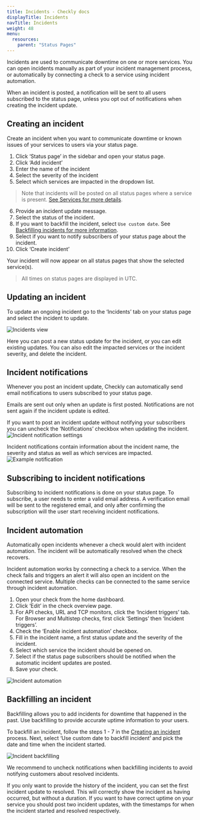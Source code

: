 ```yaml
---
title: Incidents - Checkly docs
displayTitle: Incidents  
navTitle: Incidents
weight: 48
menu:
  resources:
    parent: "Status Pages"
---
```


Incidents are used to communicate downtime on one or more services. You can open incidents manually as part of your incident management process, or automatically by connecting a check to a service using incident automation. 

When an incident is posted, a notification will be sent to all users subscribed to the status page, unless you opt out of notifications when creating the incident update.

## Creating an incident

Create an incident when you want to communicate downtime or known issues of your services to users via your status page.

1. Click ‘Status page’ in the sidebar and open your status page.
2. Click ‘Add incident’
3. Enter the name of the incident
4. Select the severity of the incident
5. Select which services are impacted in the dropdown list.

> Note that incidents will be posted on all status pages where a service is present. [See Services for more details](/docs/status-pages/#services).

6. Provide an incident update message.
7. Select the status of the incident.
8. If you want to backfill the incident, select `Use custom date`. See [Backfilling incidents for more information](/docs/status-pages/#backfilling-an-incident).
9. Select if you want to notify subscribers of your status page about the incident.
10. Click ‘Create incident’

Your incident will now appear on all status pages that show the selected service(s).

> All times on status pages are displayed in UTC.


## Updating an incident

To update an ongoing incident go to the ‘Incidents’ tab on your status page and select the incident to update.

![Incidents view](/docs/images/status-pages/status-pages-incidents-1.png)


Here you can post a new status update for the incident, or you can edit existing updates. You can also edit the impacted services or the incident severity, and delete the incident.

## Incident notifications

Whenever you post an incident update, Checkly can automatically send email notifications to users subscribed to your status page.

Emails are sent out only when an update is first posted. Notifications are not sent again if the incident update is edited.

If you want to post an incident update without notifying your subscribers you can uncheck the ‘Notifications’ checkbox when updating the incident.
![Incident notification settings](/docs/images/status-pages/status-pages-notifications-2.png)


Incident notifications contain information about the incident name, the severity and status as well as which services are impacted.
![Example notification](/docs/images/status-pages/status-pages-notifications-1.png)


## Subscribing to incident notifications

Subscribing to incident notifications is done on your status page. To subscribe, a user needs to enter a valid email address. A verification email will be sent to the registered email, and only after confirming the subscription will the user start receiving incident notifications.

## Incident automation

Automatically open incidents whenever a check would alert with incident automation. The incident will be automatically resolved when the check recovers.

Incident automation works by connecting a check to a service. When the check fails and triggers an alert it will also open an incident on the connected service. Multiple checks can be connected to the same service through incident automation.

1. Open your check from the home dashboard.
2. Click ‘Edit’ in the check overview page.
3. For API checks, URL and TCP monitors, click the ‘Incident triggers’ tab. For Browser and Multistep checks, first click ‘Settings’ then ‘Incident triggers’.
4. Check the ‘Enable incident automation’ checkbox.
5. Fill in the incident name, a first status update and the severity of the incident.
6. Select which service the incident should be opened on.
7. Select if the status page subscribers should be notified when the automatic incident updates are posted.
8. Save your check.

![Incident automation](/docs/images/status-pages/status-pages-incident-automation-1.png)

## Backfilling an incident

Backfilling allows you to add incidents for downtime that happened in the past. Use backfilling to provide accurate uptime information to your users.

To backfill an incident, follow the steps 1 - 7 in the [Creating an incident](/docs/status-pages/incidents/#creating-an-incident) process. Next, select ‘Use custom date to backfill incident’ and pick the date and time when the incident started.

![Incident backfilling](/docs/images/status-pages/status-pages-backfilling-1.png)


We recommend to uncheck notifications when backfilling incidents to avoid notifying customers about resolved incidents.

If you only want to provide the history of the incident, you can set the first incident update to resolved. This will correctly show the incident as having occurred, but without a duration. If you want to have correct uptime on your service you should post two incident updates, with the timestamps for when the incident started and resolved respectively.